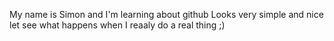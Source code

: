 My name is Simon and I'm learning about github
Looks very simple and nice let see what happens when I reaaly do a real thing ;)
